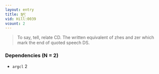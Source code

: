 ```yaml
---
layout: entry
title: སྐད་
vid: Hill:0039
vcount: 2
---
```

> To say, tell, relate CD\. The written equivalent of zhes and zer which mark the end of quoted speech DS\.

### Dependencies (N = 2)
* `argcl` 2
